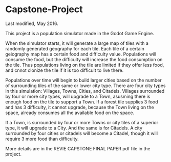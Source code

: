 # Capstone-Project
Last modified, May 2016.

This project is a population simulator made in the Godot Game Engine.

When the simulator starts, it will generate a large map of tiles with a randomly generated geography for each tile. Each tile of a certain geiography map has a certain food and difficulty value. Populations will consume the food, but the difficulty will increase the food consumption on the tile. Thus populations living on the tile are limited if they offer less food, and cnnot clonize the tile if it is too difficult to live there.

Populations over time will begin to build larger cities based on the number of surrounding tiles of the same or lower city type. There are four city types in this simulation: Villages, Towns, Cities, and Citadels. Villages surrounded by four or more city types, will upgrade to a Town, asusming there is enough food on the tile to support a Town. If a forest tile supplies 3 food and has 3 difficulty, it cannot upgrade, because the Town living on the space, already consumes all the available food on the space.

If a Town, is surrounded by four or more Towns or city tiles of a superior type, it will upgrade to a City. And the same is for Citadels. A city surrounded by four cities or citadels will become a Citadel, though it will require 3 more food than difficulty.

More details are in the REVIE CAPSTONE FINAL PAPER pdf file in the project.
